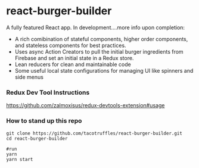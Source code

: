 # react-burger-builder

A fully featured React app. In development....more info upon completion:
- A rich comibination of stateful components, higher order components, and stateless components for best practices.
- Uses async Action Creators to pull the initial burger ingredients from Firebase and set an initial state in a Redux store.
- Lean reducers for clean and maintainable code 
- Some useful local state configurations for managing UI like spinners and side menus

### Redux Dev Tool Instructions

https://github.com/zalmoxisus/redux-devtools-extension#usage


### How to stand up this repo

```shell
git clone https://github.com/tacotruffles/react-burger-builder.git
cd react-burger-builder

#run
yarn
yarn start

```

